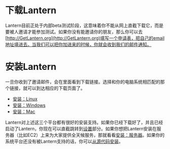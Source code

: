 # 下载Lantern

Lantern目前正处于内部beta测试阶段，这意味着你不能从网上直截下载它，而是要被人邀请才能参加测试。如果你没有能邀请你的朋友，那么你可以去[http://GetLantern.org](http://GetLantern.org)填写一个申请表，把自己的email地址填进去。当我们可以把你加进来的时候，你就会收到我们的邮件通知。

# 安装Lantern

一旦你收到了邀请邮件，会在里面看到下载链接。选择和你的电脑系统相匹配的那个链接，就可以到达相应的下载页面了。

* [安装：Linux](https://github.com/getlantern/lantern/wiki/Installation%3A-Linux)
* [安装：Windows](https://github.com/getlantern/lantern/wiki/Installation%3A-windows)
* [安装：Mac](https://github.com/getlantern/lantern/wiki/Installation%3A-Mac)

Lantern对上述这三个平台都有很好的安装支持。如果你已经下载好了，并且已经启动了Lantern，你现在可以直截跳转到[设置](https://github.com/getlantern/lantern/wiki/Setup)部分。如果你想把Lantern安装在服务器（比如EC2）上来为大家提供全天候服务，那就看看[安装：服务器](https://github.com/getlantern/lantern/wiki/Installation%3A-server)。如果你的系统平台还没有被Lantern支持的话，你可以[从源代码安装](https://github.com/getlantern/lantern/blob/master/README.md#setting-up-a-development-environment)。